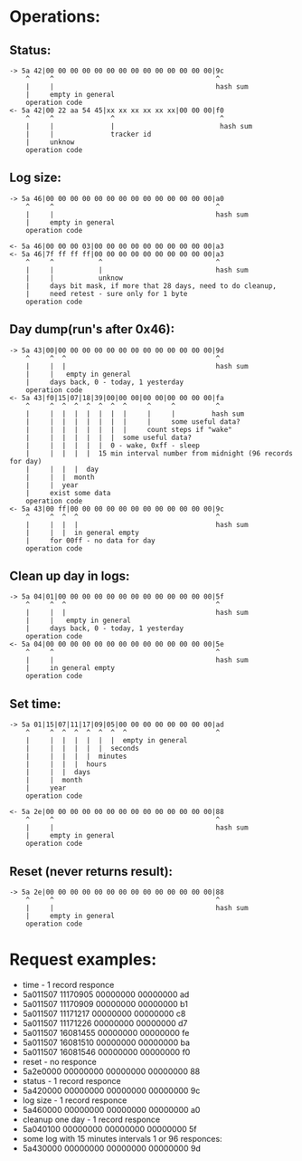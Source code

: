# Operations:

## Status:

```
-> 5a 42|00 00 00 00 00 00 00 00 00 00 00 00 00 00|9c
    ^     ^                                        ^
    |     |                                        hash sum
    |     empty in general
    operation code
<- 5a 42|00 22 aa 54 45|xx xx xx xx xx xx|00 00 00|f0
    ^     ^              ^                          ^
    |     |              |                          hash sum
    |     |              tracker id
    |     unknow
    operation code
```

## Log size:

```
-> 5a 46|00 00 00 00 00 00 00 00 00 00 00 00 00 00|a0
    ^     ^                                        ^
    |     |                                        hash sum
    |     empty in general
    operation code

<- 5a 46|00 00 00 03|00 00 00 00 00 00 00 00 00 00|a3
<- 5a 46|7f ff ff ff|00 00 00 00 00 00 00 00 00 00|a3
    ^     ^           ^                            ^
    |     |           |                            hash sum
    |     |           unknow
    |     days bit mask, if more that 28 days, need to do cleanup,
    |     need retest - sure only for 1 byte
    operation code
```

## Day dump(run's after 0x46):

```
-> 5a 43|00|00 00 00 00 00 00 00 00 00 00 00 00 00|9d
    ^     ^  ^                                     ^
    |     |  |                                     hash sum
    |     |   empty in general
    |     days back, 0 - today, 1 yesterday
    operation code
<- 5a 43|f0|15|07|18|39|00|00 00|00 00|00 00 00 00|fa
    ^     ^  ^  ^  ^  ^  ^  ^     ^     ^          ^
    |     |  |  |  |  |  |  |     |     |         hash sum
    |     |  |  |  |  |  |  |     |     some useful data?
    |     |  |  |  |  |  |  |     count steps if "wake"
    |     |  |  |  |  |  |  some useful data?
    |     |  |  |  |  |  0 - wake, 0xff - sleep
    |     |  |  |  |  15 min interval number from midnight (96 records for day)
    |     |  |  |  day
    |     |  |  month
    |     |  year
    |     exist some data
    operation code
<- 5a 43|00 ff|00 00 00 00 00 00 00 00 00 00 00 00|9c
    ^     ^  ^  ^                                  ^
    |     |  |  |                                  hash sum
    |     |  |  in general empty
    |     for 00ff - no data for day
    operation code
```

## Clean up day in logs:

```
-> 5a 04|01|00 00 00 00 00 00 00 00 00 00 00 00 00|5f
    ^     ^  ^                                     ^
    |     |  |                                     hash sum
    |     |   empty in general
    |     days back, 0 - today, 1 yesterday
    operation code
<- 5a 04|00 00 00 00 00 00 00 00 00 00 00 00 00 00|5e
    ^     ^                                        ^
    |     |                                        hash sum
    |     in general empty
    operation code
```

## Set time:

```
-> 5a 01|15|07|11|17|09|05|00 00 00 00 00 00 00 00|ad
    ^     ^  ^  ^  ^  ^  ^  ^                      ^
    |     |  |  |  |  |  |  empty in general
    |     |  |  |  |  |  seconds
    |     |  |  |  |  minutes
    |     |  |  |  hours
    |     |  |  days
    |     |  month
    |     year
    operation code

<- 5a 2e|00 00 00 00 00 00 00 00 00 00 00 00 00 00|88
    ^     ^                                        ^
    |     |                                        hash sum
    |     empty in general
    operation code
```

## Reset (never returns result):

```
-> 5a 2e|00 00 00 00 00 00 00 00 00 00 00 00 00 00|88
    ^     ^                                        ^
    |     |                                        hash sum
    |     empty in general
    operation code
```

# Request examples:
 * time - 1 record responce
 * 5a011507 11170905 00000000 00000000 ad
 * 5a011507 11170909 00000000 00000000 b1
 * 5a011507 11171217 00000000 00000000 c8
 * 5a011507 11171226 00000000 00000000 d7
 * 5a011507 16081455 00000000 00000000 fe
 * 5a011507 16081510 00000000 00000000 ba
 * 5a011507 16081546 00000000 00000000 f0
 * reset - no responce
 * 5a2e0000 00000000 00000000 00000000 88
 * status  - 1 record responce
 * 5a420000 00000000 00000000 00000000 9c
 * log size - 1 record responce
 * 5a460000 00000000 00000000 00000000 a0
 * cleanup one day - 1 record responce
 * 5a040100 00000000 00000000 00000000 5f
 * some log with 15 minutes intervals 1 or 96 responces:
 * 5a430000 00000000 00000000 00000000 9d
